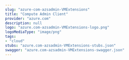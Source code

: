 ```yaml
---
slug: "azure-com-azsadmin-VMExtensions"
title: "Compute Admin Client"
provider: "azure.com"
description: null
logo: "azure.com-azsadmin-VMExtensions-logo.png"
logoMediaType: "image/png"
tags:
- "cloud"
stubs: "azure.com-azsadmin-VMExtensions-stubs.json"
swagger: "azure.com-azsadmin-VMExtensions-swagger.json"
---
```

